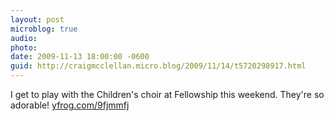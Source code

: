 ```yaml
---
layout: post
microblog: true
audio: 
photo: 
date: 2009-11-13 18:00:00 -0600
guid: http://craigmcclellan.micro.blog/2009/11/14/t5720298917.html
---
```

I get to play with the Children's choir at Fellowship this weekend. They're so adorable! [yfrog.com/9fjmmfj](http://yfrog.com/9fjmmfj)
